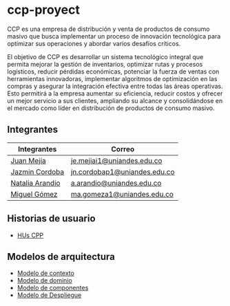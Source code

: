 # ccp-proyect
CCP es una empresa de distribución y venta de productos de consumo masivo que busca implementar un proceso de innovación
tecnológica para optimizar sus operaciones y abordar varios desafíos críticos.

El objetivo de CCP es desarrollar un sistema tecnológico integral que permita mejorar la gestión de inventarios, optimizar rutas y
procesos logísticos, reducir pérdidas económicas, potenciar la fuerza de ventas con herramientas innovadoras, implementar algoritmos
de optimización en las compras y asegurar la integración efectiva entre todas las áreas operativas. Esto permitirá a la empresa aumentar
su eficiencia, reducir costos y ofrecer un mejor servicio a sus clientes, ampliando su alcance y consolidándose en el mercado como líder
en distribución de productos de consumo masivo.

## Integrantes

| Integrantes                             |  Correo |
|-----------------------------------------|---------|
| [Juan Mejía](https://github.com/JUANES545)|je.mejiai1@uniandes.edu.co|
| [Jazmin Cordoba](https://github.com/JazminCorAndes)|jn.cordobap1@uniandes.edu.co|
| [Natalia Arandio](https://github.com/nataliaarandio)|a.arandio@uniandes.edu.co|
| [Miguel Gómez](https://github.com/Migue765)|ma.gomeza1@uniandes.edu.co|

## Historias de usuario
- [HUs CPP](https://github.com/users/Migue765/projects/1)

## Modelos de arquitectura

- [Modelo de contexto](https://github.com/Migue765/ccp-proyect/wiki/Modelo-de-contexto)
- [Modelo de dominio](https://github.com/Migue765/ccp-proyect/wiki/Modelo-de-dominio)
- [Modelo de componentes](https://github.com/Migue765/ccp-proyect/wiki/Modelo-de-componentes)
- [Modelo de Despliegue](https://github.com/Migue765/ccp-proyect/wiki/Modelo-de-despligue)
